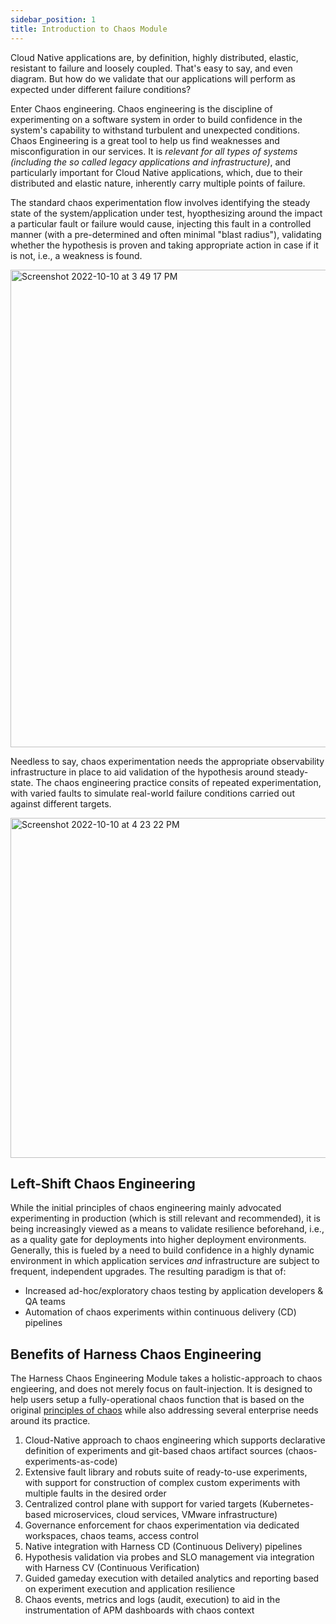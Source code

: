 ```yaml
---
sidebar_position: 1
title: Introduction to Chaos Module
---
```


Cloud Native applications are, by definition, highly distributed, elastic, resistant to failure and loosely coupled. That's easy to say, and even 
diagram. But how do we validate that our applications will perform as expected under different failure conditions?

Enter Chaos engineering. Chaos engineering is the discipline of experimenting on a software system in order to build confidence in the system's 
capability to withstand turbulent and unexpected conditions. Chaos Engineering is a great tool to help us find weaknesses and misconfiguration in 
our services. It is _relevant for all types of systems (including the so called legacy applications and infrastructure)_, and particularly important for
Cloud Native applications, which, due to their distributed and elastic nature, inherently carry multiple points of failure.

The standard chaos experimentation flow involves identifying the steady state of the system/application under test, hyopthesizing around the 
impact a particular fault or failure would cause, injecting this fault in a controlled manner (with a pre-determined and often minimal "blast radius"), 
validating whether the hypothesis is proven and taking appropriate action in case if it is not, i.e., a weakness is found. 

<img width="764" alt="Screenshot 2022-10-10 at 3 49 17 PM" src="https://user-images.githubusercontent.com/21166217/194844911-aaab2502-b729-4214-84fb-70717172d4a8.png"></img>

Needless to say, chaos experimentation needs the appropriate observability infrastructure in place to aid validation of the hypothesis around 
steady-state. The chaos engineering practice consits of repeated experimentation, with varied faults to simulate real-world failure conditions 
carried out against different targets. 

<img width="544" alt="Screenshot 2022-10-10 at 4 23 22 PM" src="https://user-images.githubusercontent.com/21166217/194850472-0f4dda25-74f5-4dbb-86e8-45e09258de73.png"></img>


## Left-Shift Chaos Engineering

While the initial principles of chaos engineering mainly advocated experimenting in production (which is still relevant and recommended), it is 
being increasingly viewed as a means to validate resilience beforehand, i.e., as a quality gate for deployments into higher deployment environments. 
Generally, this is fueled by a need to build confidence in a highly dynamic environment in which application services _and_ infrastructure 
are subject to frequent, independent upgrades. The resulting paradigm is that of:  

- Increased ad-hoc/exploratory chaos testing by application developers & QA teams 
- Automation of chaos experiments within continuous delivery (CD) pipelines 


## Benefits of Harness Chaos Engineering 

The Harness Chaos Engineering Module takes a holistic-approach to chaos engieering, and does not merely focus on fault-injection. It is designed to help users setup a fully-operational chaos function that is based on the original [principles of chaos](https://principlesofchaos.org/) while also addressing several enterprise needs around its practice. 

1. Cloud-Native approach to chaos engineering which supports declarative definition of experiments and git-based chaos artifact sources (chaos-experiments-as-code)
2. Extensive fault library and robuts suite of ready-to-use experiments, with support for construction of complex custom experiments with multiple faults in the desired order
3. Centralized control plane with support for varied targets (Kubernetes-based microservices, cloud services, VMware infrastructure) 
4. Governance enforcement for chaos experimentation via dedicated workspaces, chaos teams, access control
5. Native integration with Harness CD (Continuous Delivery) pipelines
6. Hypothesis validation via probes and SLO management via integration with Harness CV (Continuous Verification)
7. Guided gameday execution with detailed analytics and reporting based on experiment execution and application resilience 
8. Chaos events, metrics and logs (audit, execution) to aid in the instrumentation of APM dashboards with chaos context
